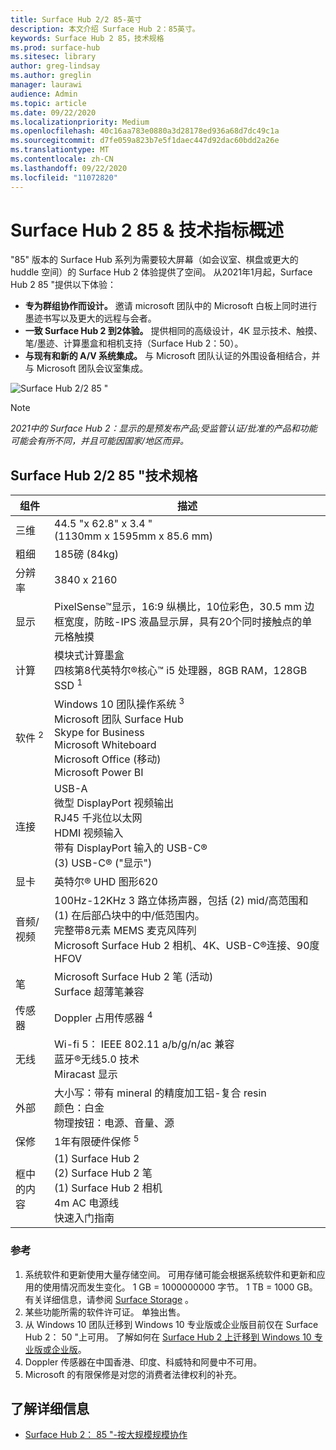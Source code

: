 ```yaml
---
title: Surface Hub 2/2 85-英寸
description: 本文介绍 Surface Hub 2：85英寸。
keywords: Surface Hub 2 85，技术规格
ms.prod: surface-hub
ms.sitesec: library
author: greg-lindsay
ms.author: greglin
manager: laurawi
audience: Admin
ms.topic: article
ms.date: 09/22/2020
ms.localizationpriority: Medium
ms.openlocfilehash: 40c16aa783e0880a3d28178ed936a68d7dc49c1a
ms.sourcegitcommit: d7fe059a823b7e5f1daec447d92dac60bdd2a26e
ms.translationtype: MT
ms.contentlocale: zh-CN
ms.lasthandoff: 09/22/2020
ms.locfileid: "11072820"
---
```

# Surface Hub 2 85 & 技术指标概述

"85" 版本的 Surface Hub 系列为需要较大屏幕（如会议室、棋盘或更大的 huddle 空间）的 Surface Hub 2 体验提供了空间。 从2021年1月起，Surface Hub 2 85 "提供以下体验：

- **专为群组协作而设计。** 邀请 microsoft 团队中的 Microsoft 白板上同时进行墨迹书写以及更大的远程与会者。
- **一致 Surface Hub 2 到2体验。** 提供相同的高级设计，4K 显示技术、触摸、笔/墨迹、计算墨盒和相机支持（Surface Hub 2：50）。
- **与现有和新的 A/V 系统集成。** 与 Microsoft 团队认证的外围设备相结合，并与 Microsoft 团队会议室集成。

![Surface Hub 2/2 85 "](images/hub-2s-85.png)

> [!NOTE]
> *2021中的 Surface Hub 2：显示的是预发布产品;受监管认证/批准的产品和功能可能会有所不同，并且可能因国家/地区而异。*

## Surface Hub 2/2 85 "技术规格

| 组件    | 描述                                                                                                                                                                                                                                         |
| ----------------- | --------------------------------------------------------------------------------------------------------------------------------------------------------------------------------------------------------------------------------------------------------- |
| 三维        | 44.5 "x 62.8" x 3.4 "<br> (1130mm x 1595mm x 85.6 mm)                                                                                                                                                                                                         |
| 粗细            | 185磅 (84kg)                                                                                                                                                                                                                                             |
| 分辨率        | 3840 x 2160                                                                                                                                                                                                                                               |
| 显示           | PixelSense™显示，16:9 纵横比，10位彩色，30.5 mm 边框宽度，防眩-IPS 液晶显示屏，具有20个同时接触点的单元格触摸                                                                                                           |
| 计算           | 模块式计算墨盒<br>四核第8代英特尔®核心™ i5 处理器，8GB RAM，128GB SSD <sup> 1</sup>                                                                                                                                                      |
| 软件 <sup> 2</sup>         | Windows 10 团队操作系统 <sup> 3</sup><br>Microsoft 团队 Surface Hub<br>Skype for Business<br>Microsoft Whiteboard<br>Microsoft Office (移动) <br>Microsoft Power BI                                                                                                   |
| 连接       | USB-A<br>微型 DisplayPort 视频输出<br>RJ45 千兆位以太网<br>HDMI 视频输入<br>带有 DisplayPort 输入的 USB-C®<br> (3) USB-C® ("显示")                                                                                                            |
| 显卡          | 英特尔® UHD 图形620                                                                                                                                                                                                                                   |
| 音频/视频       | 100Hz-12KHz 3 路立体扬声器，包括 (2) mid/高范围和 (1) 在后部凸块中的中/低范围内。 <br>完整带8元素 MEMS 麦克风阵列<br>Microsoft Surface Hub 2 相机、4K、USB-C®连接、90度 HFOV |
| 笔               | Microsoft Surface Hub 2 笔 (活动) <br>Surface 超薄笔兼容                                                                                                                                                                                       |
| 传感器           | Doppler 占用传感器 <sup> 4</sup>                                                                                                                                                                                                                                 |
| 无线          | Wi-fi 5： IEEE 802.11 a/b/g/n/ac 兼容<br>蓝牙®无线5.0 技术<br>Miracast 显示                                                                                                                                                      |
| 外部          | 大小写：带有 mineral 的精度加工铝-复合 resin<br>颜色：白金<br>物理按钮：电源、音量、源                                                                                                                            |
| 保修         | 1年有限硬件保修 <sup> 5</sup>                                                                                                                                                                                                                          |
| 框中的内容 |  (1) Surface Hub 2<br> (2) Surface Hub 2 笔<br> (1) Surface Hub 2 相机<br>4m AC 电源线<br>快速入门指南                                                                                                                                         |

### 参考

1. 系统软件和更新使用大量存储空间。 可用存储可能会根据系统软件和更新和应用的使用情况而发生变化。 1 GB = 1000000000 字节。 1 TB = 1000 GB。 有关详细信息，请参阅 [Surface Storage](https://www.surface.com/storage) 。
2. 某些功能所需的软件许可证。 单独出售。
3. 从 Windows 10 团队迁移到 Windows 10 专业版或企业版目前仅在 Surface Hub 2： 50 "上可用。 了解如何在 [Surface Hub 2 上迁移到 Windows 10 专业版或企业版](https://docs.microsoft.com/surface-hub/surface-hub-2s-migrate-os)。
4. Doppler 传感器在中国香港、印度、科威特和阿曼中不可用。
5. Microsoft 的有限保修是对您的消费者法律权利的补充。 

## 了解详细信息

- [Surface Hub 2： 85 "-按大规模规模协作](https://techcommunity.microsoft.com/t5/surface-it-pro-blog/surface-hub-2s-85-quot-collaboration-at-a-massive-scale/ba-p/1669717)
